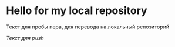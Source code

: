 # Hello for my local repository
Текст для пробы пера, для перевода на локальный репозиторий

*Текст для push*
